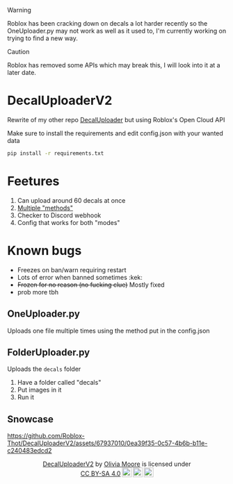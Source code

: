 > [!WARNING]  
> Roblox has been cracking down on decals a lot harder recently so the OneUploader.py may not work as well as it used to, I'm currently working on trying to find a new way.

> [!CAUTION]  
> Roblox has removed some APIs which may break this, I will look into it at a later date.

# DecalUploaderV2
Rewrite of my other repo [DecalUploader](https://github.com/Roblox-Thot/DecalUploader) but using Roblox's Open Cloud API

Make sure to install the requirements and edit config.json with your wanted data

```cmd
pip install -r requirements.txt
```

# Feetures
1. Can upload around 60 decals at once
2. [Multiple "methods"](https://github.com/Roblox-Thot/DecalUploaderV2/wiki/Methods)
3. Checker to Discord webhook
4. Config that works for both "modes"

# Known bugs
* Freezes on ban/warn requiring restart
* Lots of error when banned sometimes :kek:
* ~~Frozen for no reason (no fucking clue)~~ Mostly fixed
* prob more tbh

## OneUploader.py
Uploads one file multiple times using the method put in the config.json

## FolderUploader.py
Uploads the `decals` folder
1. Have a folder called "decals"
2. Put images in it
3. Run it

##

## Snowcase
https://github.com/Roblox-Thot/DecalUploaderV2/assets/67937010/0ea39f35-0c57-4b6b-b11e-c240483edcd2

<div align="center">
<p xmlns:cc="http://creativecommons.org/ns#" xmlns:dct="http://purl.org/dc/terms/"><a property="dct:title" rel="cc:attributionURL" href="https://github.com/Roblox-Thot/DecalUploaderV2">DecalUploaderV2</a> by <a rel="cc:attributionURL dct:creator" property="cc:attributionName" href="https://github.com/Roblox-Thot">Olivia Moore</a> is licensed under <a href="https://creativecommons.org/licenses/by-sa/4.0/?ref=chooser-v1" target="_blank" rel="license noopener noreferrer" style="display:inline-block;">CC BY-SA 4.0<img style="height:22px!important;margin-left:3px;vertical-align:text-bottom;" src="https://mirrors.creativecommons.org/presskit/icons/cc.svg?ref=chooser-v1" alt=""><img style="height:22px!important;margin-left:3px;vertical-align:text-bottom;" src="https://mirrors.creativecommons.org/presskit/icons/by.svg?ref=chooser-v1" alt=""><img style="height:22px!important;margin-left:3px;vertical-align:text-bottom;" src="https://mirrors.creativecommons.org/presskit/icons/sa.svg?ref=chooser-v1" alt=""></a></p></div>
